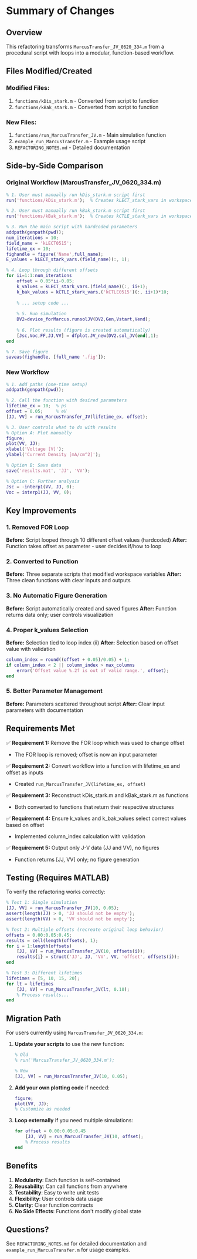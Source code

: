# Summary of Changes

## Overview
This refactoring transforms `MarcusTransfer_JV_0620_334.m` from a procedural script with loops into a modular, function-based workflow.

## Files Modified/Created

### Modified Files:
1. `functions/kDis_stark.m` - Converted from script to function
2. `functions/kBak_stark.m` - Converted from script to function

### New Files:
1. `functions/run_MarcusTransfer_JV.m` - Main simulation function
2. `example_run_MarcusTransfer.m` - Example usage script
3. `REFACTORING_NOTES.md` - Detailed documentation

## Side-by-Side Comparison

### Original Workflow (MarcusTransfer_JV_0620_334.m)

```matlab
% 1. User must manually run kDis_stark.m script first
run('functions/kDis_stark.m');  % Creates kLECT_stark_vars in workspace

% 2. User must manually run kBak_stark.m script first
run('functions/kBak_stark.m');  % Creates kCTLE_stark_vars in workspace

% 3. Run the main script with hardcoded parameters
addpath(genpath(pwd));
num_iterations = 10;
field_name = 'kLECT0515';
lifetime_ex = 10;
fighandle = figure('Name',full_name);
E_values = kLECT_stark_vars.(field_name)(:, 1);

% 4. Loop through different offsets
for ii=1:1:num_iterations
    offset = 0.05*ii-0.05;
    k_values = kLECT_stark_vars.(field_name)(:, ii+1);
    k_bak_values = kCTLE_stark_vars.('kCTLE0515')(:, ii+1)*10;
    
    % ... setup code ...
    
    % 5. Run simulation
    DV2=device_forMarcus.runsolJV(DV2,Gen,Vstart,Vend);
    
    % 6. Plot results (figure is created automatically)
    [Jsc,Voc,FF,JJ,VV] = dfplot.JV_new(DV2.sol_JV(end),1);
end

% 7. Save figure
saveas(fighandle, [full_name '.fig']);
```

### New Workflow

```matlab
% 1. Add paths (one-time setup)
addpath(genpath(pwd));

% 2. Call the function with desired parameters
lifetime_ex = 10;  % ps
offset = 0.05;     % eV
[JJ, VV] = run_MarcusTransfer_JV(lifetime_ex, offset);

% 3. User controls what to do with results
% Option A: Plot manually
figure;
plot(VV, JJ);
xlabel('Voltage [V]');
ylabel('Current Density [mA/cm^2]');

% Option B: Save data
save('results.mat', 'JJ', 'VV');

% Option C: Further analysis
Jsc = -interp1(VV, JJ, 0);
Voc = interp1(JJ, VV, 0);
```

## Key Improvements

### 1. Removed FOR Loop
**Before:** Script looped through 10 different offset values (hardcoded)
**After:** Function takes offset as parameter - user decides if/how to loop

### 2. Converted to Function
**Before:** Three separate scripts that modified workspace variables
**After:** Three clean functions with clear inputs and outputs

### 3. No Automatic Figure Generation
**Before:** Script automatically created and saved figures
**After:** Function returns data only; user controls visualization

### 4. Proper k_values Selection
**Before:** Selection tied to loop index (ii)
**After:** Selection based on offset value with validation
```matlab
column_index = round((offset + 0.05)/0.05) + 1;
if column_index < 2 || column_index > max_columns
    error('Offset value %.2f is out of valid range.', offset);
end
```

### 5. Better Parameter Management
**Before:** Parameters scattered throughout script
**After:** Clear input parameters with documentation

## Requirements Met

✅ **Requirement 1:** Remove the FOR loop which was used to change offset
- The FOR loop is removed; offset is now an input parameter

✅ **Requirement 2:** Convert workflow into a function with lifetime_ex and offset as inputs
- Created `run_MarcusTransfer_JV(lifetime_ex, offset)`

✅ **Requirement 3:** Reconstruct kDis_stark.m and kBak_stark.m as functions
- Both converted to functions that return their respective structures

✅ **Requirement 4:** Ensure k_values and k_bak_values select correct values based on offset
- Implemented column_index calculation with validation

✅ **Requirement 5:** Output only J-V data (JJ and VV), no figures
- Function returns [JJ, VV] only; no figure generation

## Testing (Requires MATLAB)

To verify the refactoring works correctly:

```matlab
% Test 1: Single simulation
[JJ, VV] = run_MarcusTransfer_JV(10, 0.05);
assert(length(JJ) > 0, 'JJ should not be empty');
assert(length(VV) > 0, 'VV should not be empty');

% Test 2: Multiple offsets (recreate original loop behavior)
offsets = 0.00:0.05:0.45;
results = cell(length(offsets), 1);
for i = 1:length(offsets)
    [JJ, VV] = run_MarcusTransfer_JV(10, offsets(i));
    results{i} = struct('JJ', JJ, 'VV', VV, 'offset', offsets(i));
end

% Test 3: Different lifetimes
lifetimes = [5, 10, 15, 20];
for lt = lifetimes
    [JJ, VV] = run_MarcusTransfer_JV(lt, 0.10);
    % Process results...
end
```

## Migration Path

For users currently using `MarcusTransfer_JV_0620_334.m`:

1. **Update your scripts** to use the new function:
   ```matlab
   % Old
   % run('MarcusTransfer_JV_0620_334.m');
   
   % New
   [JJ, VV] = run_MarcusTransfer_JV(10, 0.05);
   ```

2. **Add your own plotting code** if needed:
   ```matlab
   figure;
   plot(VV, JJ);
   % Customize as needed
   ```

3. **Loop externally** if you need multiple simulations:
   ```matlab
   for offset = 0.00:0.05:0.45
       [JJ, VV] = run_MarcusTransfer_JV(10, offset);
       % Process results
   end
   ```

## Benefits

1. **Modularity**: Each function is self-contained
2. **Reusability**: Can call functions from anywhere
3. **Testability**: Easy to write unit tests
4. **Flexibility**: User controls data usage
5. **Clarity**: Clear function contracts
6. **No Side Effects**: Functions don't modify global state

## Questions?

See `REFACTORING_NOTES.md` for detailed documentation and `example_run_MarcusTransfer.m` for usage examples.
